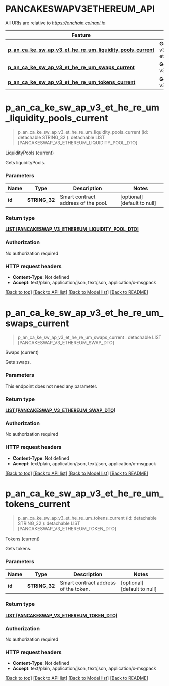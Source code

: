 # PANCAKESWAPV3ETHEREUM_API

All URIs are relative to *https://onchain.coinapi.io*

Feature | HTTP request | Description
------------- | ------------- | -------------
[**p_an_ca_ke_sw_ap_v3_et_he_re_um_liquidity_pools_current**](PANCAKESWAPV3ETHEREUM_API.md#p_an_ca_ke_sw_ap_v3_et_he_re_um_liquidity_pools_current) | **Get** /v1/dapps/pancakeswap-v3-ethereum/liquidityPools/current | LiquidityPools (current)
[**p_an_ca_ke_sw_ap_v3_et_he_re_um_swaps_current**](PANCAKESWAPV3ETHEREUM_API.md#p_an_ca_ke_sw_ap_v3_et_he_re_um_swaps_current) | **Get** /v1/dapps/pancakeswap-v3-ethereum/swaps/current | Swaps (current)
[**p_an_ca_ke_sw_ap_v3_et_he_re_um_tokens_current**](PANCAKESWAPV3ETHEREUM_API.md#p_an_ca_ke_sw_ap_v3_et_he_re_um_tokens_current) | **Get** /v1/dapps/pancakeswap-v3-ethereum/tokens/current | Tokens (current)


# **p_an_ca_ke_sw_ap_v3_et_he_re_um_liquidity_pools_current**
> p_an_ca_ke_sw_ap_v3_et_he_re_um_liquidity_pools_current (id:  detachable STRING_32 ): detachable LIST [PANCAKESWAP_V3_ETHEREUM_LIQUIDITY_POOL_DTO]


LiquidityPools (current)

Gets liquidityPools.


### Parameters

Name | Type | Description  | Notes
------------- | ------------- | ------------- | -------------
 **id** | **STRING_32**| Smart contract address of the pool. | [optional] [default to null]

### Return type

[**LIST [PANCAKESWAP_V3_ETHEREUM_LIQUIDITY_POOL_DTO]**](PANCAKESWAP_V3_ETHEREUM.LiquidityPoolDTO.md)

### Authorization

No authorization required

### HTTP request headers

 - **Content-Type**: Not defined
 - **Accept**: text/plain, application/json, text/json, application/x-msgpack

[[Back to top]](#) [[Back to API list]](../README.md#documentation-for-api-endpoints) [[Back to Model list]](../README.md#documentation-for-models) [[Back to README]](../README.md)

# **p_an_ca_ke_sw_ap_v3_et_he_re_um_swaps_current**
> p_an_ca_ke_sw_ap_v3_et_he_re_um_swaps_current : detachable LIST [PANCAKESWAP_V3_ETHEREUM_SWAP_DTO]


Swaps (current)

Gets swaps.


### Parameters
This endpoint does not need any parameter.

### Return type

[**LIST [PANCAKESWAP_V3_ETHEREUM_SWAP_DTO]**](PANCAKESWAP_V3_ETHEREUM.SwapDTO.md)

### Authorization

No authorization required

### HTTP request headers

 - **Content-Type**: Not defined
 - **Accept**: text/plain, application/json, text/json, application/x-msgpack

[[Back to top]](#) [[Back to API list]](../README.md#documentation-for-api-endpoints) [[Back to Model list]](../README.md#documentation-for-models) [[Back to README]](../README.md)

# **p_an_ca_ke_sw_ap_v3_et_he_re_um_tokens_current**
> p_an_ca_ke_sw_ap_v3_et_he_re_um_tokens_current (id:  detachable STRING_32 ): detachable LIST [PANCAKESWAP_V3_ETHEREUM_TOKEN_DTO]


Tokens (current)

Gets tokens.


### Parameters

Name | Type | Description  | Notes
------------- | ------------- | ------------- | -------------
 **id** | **STRING_32**| Smart contract address of the token. | [optional] [default to null]

### Return type

[**LIST [PANCAKESWAP_V3_ETHEREUM_TOKEN_DTO]**](PANCAKESWAP_V3_ETHEREUM.TokenDTO.md)

### Authorization

No authorization required

### HTTP request headers

 - **Content-Type**: Not defined
 - **Accept**: text/plain, application/json, text/json, application/x-msgpack

[[Back to top]](#) [[Back to API list]](../README.md#documentation-for-api-endpoints) [[Back to Model list]](../README.md#documentation-for-models) [[Back to README]](../README.md)

